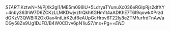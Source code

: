 $START$iKztwN+N/PjXk2gl1/ME5m096lU+5LdryaTYunuXc036eRGIpRjs2dfXY+4nby363hW7D6ZCKzLLMKDwjvzfrQkhKGHm1t4aADKhE7T6I9qowkXPrzddGKzV3QWBiR2OkOax4ntLirK2uf6eAUpGcHrov6T22Iy8eZTMfurfrdTnAw/aDGy58Ze9Ug1DJFD/B4W0CDvv6pN1iuS7/ms+Pg==$END$